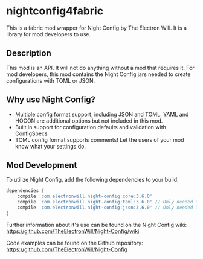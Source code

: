 # nightconfig4fabric
This is a fabric mod wrapper for Night Config by The Electron Will. It is a library for mod developers to use.

## Description
This mod is an API. It will not do anything without a mod that requires it. For mod developers, this mod contains the Night Config jars needed to create configurations with TOML or JSON.

## Why use Night Config?
* Multiple config format support, including JSON and TOML. YAML and HOCON are additional options but not included in this mod.
* Built in support for configuration defaults and validation with ConfigSpecs
* TOML config format supports comments! Let the users of your mod know what your settings do.


## Mod Development
To utilize Night Config, add the following dependencies to your build:
```gradle
dependencies {
	compile 'com.electronwill.night-config:core:3.6.0'
	compile 'com.electronwill.night-config:toml:3.6.0' // Only needed for TOML config format
	compile 'com.electronwill.night-config:json:3.6.0' // Only needed for JSON config format
}
```
Further information about it's use can be found on the Night Config wiki: https://github.com/TheElectronWill/Night-Config/wiki

Code examples can be found on the Github repository: https://github.com/TheElectronWill/Night-Config

